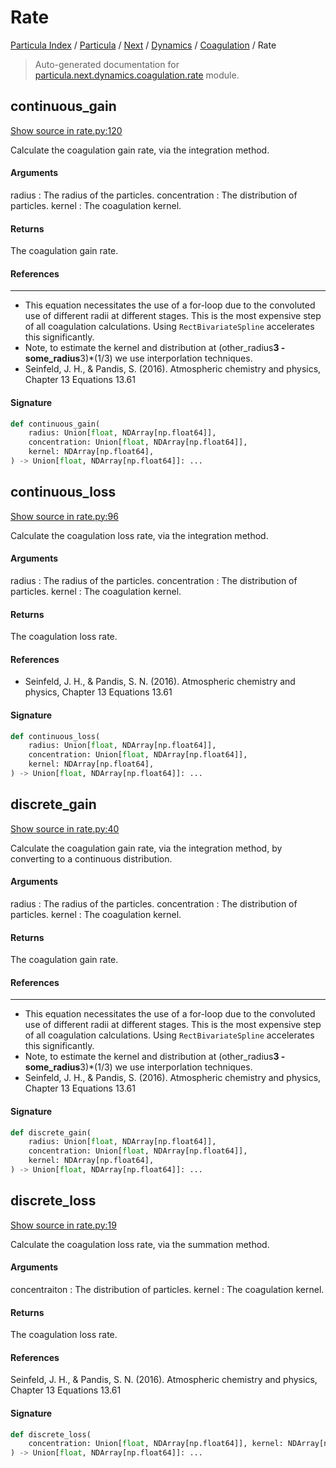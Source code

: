 # Rate

[Particula Index](../../../../README.md#particula-index) / [Particula](../../../index.md#particula) / [Next](../../index.md#next) / [Dynamics](../index.md#dynamics) / [Coagulation](./index.md#coagulation) / Rate

> Auto-generated documentation for [particula.next.dynamics.coagulation.rate](https://github.com/uncscode/particula/blob/main/particula/next/dynamics/coagulation/rate.py) module.

## continuous_gain

[Show source in rate.py:120](https://github.com/uncscode/particula/blob/main/particula/next/dynamics/coagulation/rate.py#L120)

Calculate the coagulation gain rate, via the integration method.

#### Arguments

radius : The radius of the particles.
concentration : The distribution of particles.
kernel : The coagulation kernel.

#### Returns

The coagulation gain rate.

#### References

----------
- This equation necessitates the use of a for-loop due to the
convoluted use of different radii at different stages. This is the
most expensive step of all coagulation calculations. Using
`RectBivariateSpline` accelerates this significantly.
- Note, to estimate the kernel and distribution at
(other_radius**3 - some_radius**3)*(1/3)
we use interporlation techniques.
- Seinfeld, J. H., & Pandis, S. (2016). Atmospheric chemistry and
physics, Chapter 13 Equations 13.61

#### Signature

```python
def continuous_gain(
    radius: Union[float, NDArray[np.float64]],
    concentration: Union[float, NDArray[np.float64]],
    kernel: NDArray[np.float64],
) -> Union[float, NDArray[np.float64]]: ...
```



## continuous_loss

[Show source in rate.py:96](https://github.com/uncscode/particula/blob/main/particula/next/dynamics/coagulation/rate.py#L96)

Calculate the coagulation loss rate, via the integration method.

#### Arguments

radius : The radius of the particles.
concentration : The distribution of particles.
kernel : The coagulation kernel.

#### Returns

The coagulation loss rate.

#### References

- Seinfeld, J. H., & Pandis, S. N. (2016). Atmospheric chemistry and
    physics, Chapter 13 Equations 13.61

#### Signature

```python
def continuous_loss(
    radius: Union[float, NDArray[np.float64]],
    concentration: Union[float, NDArray[np.float64]],
    kernel: NDArray[np.float64],
) -> Union[float, NDArray[np.float64]]: ...
```



## discrete_gain

[Show source in rate.py:40](https://github.com/uncscode/particula/blob/main/particula/next/dynamics/coagulation/rate.py#L40)

Calculate the coagulation gain rate, via the integration method, by
converting to a continuous distribution.

#### Arguments

radius : The radius of the particles.
concentration : The distribution of particles.
kernel : The coagulation kernel.

#### Returns

The coagulation gain rate.

#### References

----------
- This equation necessitates the use of a for-loop due to the
convoluted use of different radii at different stages. This is the
most expensive step of all coagulation calculations. Using
`RectBivariateSpline` accelerates this significantly.
- Note, to estimate the kernel and distribution at
(other_radius**3 - some_radius**3)*(1/3) we use interporlation techniques.
- Seinfeld, J. H., & Pandis, S. (2016). Atmospheric chemistry and
physics, Chapter 13 Equations 13.61

#### Signature

```python
def discrete_gain(
    radius: Union[float, NDArray[np.float64]],
    concentration: Union[float, NDArray[np.float64]],
    kernel: NDArray[np.float64],
) -> Union[float, NDArray[np.float64]]: ...
```



## discrete_loss

[Show source in rate.py:19](https://github.com/uncscode/particula/blob/main/particula/next/dynamics/coagulation/rate.py#L19)

Calculate the coagulation loss rate, via the summation method.

#### Arguments

concentraiton : The distribution of particles.
kernel : The coagulation kernel.

#### Returns

The coagulation loss rate.

#### References

Seinfeld, J. H., & Pandis, S. N. (2016). Atmospheric chemistry and
physics, Chapter 13 Equations 13.61

#### Signature

```python
def discrete_loss(
    concentration: Union[float, NDArray[np.float64]], kernel: NDArray[np.float64]
) -> Union[float, NDArray[np.float64]]: ...
```
